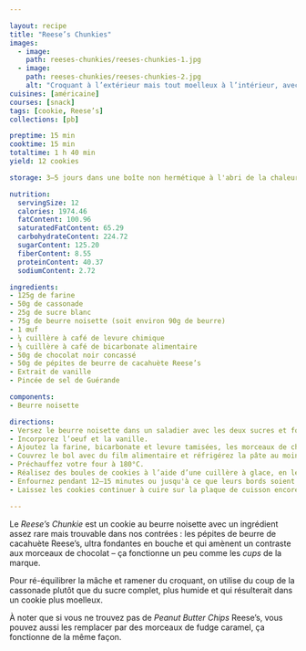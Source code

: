 ```yaml
---

layout: recipe
title: "Reese’s Chunkies"
images:
  - image:
    path: reeses-chunkies/reeses-chunkies-1.jpg
  - image:
    path: reeses-chunkies/reeses-chunkies-2.jpg
    alt: "Croquant à l’extérieur mais tout moelleux à l’intérieur, avec des flaques de chocolat fondu." 
cuisines: [américaine]
courses: [snack]
tags: [cookie, Reese’s]
collections: [pb]

preptime: 15 min
cooktime: 15 min
totaltime: 1 h 40 min
yield: 12 cookies

storage: 3–5 jours dans une boîte non hermétique à l'abri de la chaleur et la lumière, en utilisant du papier cuisson ou de l'essuie-tout pour les séparer en étages si besoin. 2–3 mois au congélateur.

nutrition:
  servingSize: 12
  calories: 1974.46
  fatContent: 100.96
  saturatedFatContent: 65.29
  carbohydrateContent: 224.72
  sugarContent: 125.20
  fiberContent: 8.55
  proteinContent: 40.37
  sodiumContent: 2.72

ingredients:
- 125g de farine
- 50g de cassonade
- 25g de sucre blanc
- 75g de beurre noisette (soit environ 90g de beurre)
- 1 œuf
- ¼ cuillère à café de levure chimique
- ⅛ cuillère à café de bicarbonate alimentaire
- 50g de chocolat noir concassé
- 50g de pépites de beurre de cacahuète Reese’s
- Extrait de vanille
- Pincée de sel de Guérande

components:
- Beurre noisette

directions:
- Versez le beurre noisette dans un saladier avec les deux sucres et fouettez vigoureusement pour obtenir une belle crème.
- Incorporez l’oeuf et la vanille.
- Ajoutez la farine, bicarbonate et levure tamisées, les morceaux de chocolat, les pépites Reese’s, et le sel de Guérande, et incorporez-les à la maryse sans trop travailler la pâte.
- Couvrez le bol avec du film alimentaire et réfrigérez la pâte au moins 1 h au frigo.
- Préchauffez votre four à 180°C.
- Réalisez des boules de cookies à l’aide d’une cuillère à glace, en les espaçant bien les unes des autres sur la plaque de cuisson – ils vont doubler de taille –, puis écrasez-lez légèrement avec la paume de la main.
- Enfournez pendant 12–15 minutes ou jusqu'à ce que leurs bords soient légèrement dorés. 
- Laissez les cookies continuer à cuire sur la plaque de cuisson encore 10 minutes avant de les transférer sur une grille.

---
```


Le <i lang="en">Reese’s Chunkie</i> est un cookie au beurre noisette avec un ingrédient assez rare mais trouvable dans nos contrées&nbsp;: les pépites de beurre de cacahuète Reese’s, ultra fondantes en bouche et qui amènent un contraste aux morceaux de chocolat – ça fonctionne un peu comme les <i lang="en">cups</i> de la marque.

Pour ré-équilibrer la mâche et ramener du croquant, on utilise du coup de la cassonade plutôt que du sucre complet, plus humide et qui résulterait dans un cookie plus moelleux.

À noter que si vous ne trouvez pas de <i lang="en">Peanut Butter Chips</i> Reese’s, vous pouvez aussi les remplacer par des morceaux de fudge caramel, ça fonctionne de la même façon.